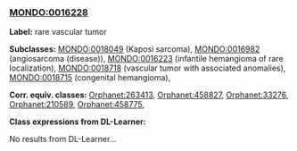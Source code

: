 
### [MONDO:0016228](http://purl.obolibrary.org/obo/MONDO_0016228)
**Label:** rare vascular tumor

**Subclasses:** [MONDO:0018049](http://purl.obolibrary.org/obo/MONDO_0018049) (Kaposi sarcoma), [MONDO:0016982](http://purl.obolibrary.org/obo/MONDO_0016982) (angiosarcoma (disease)), [MONDO:0016223](http://purl.obolibrary.org/obo/MONDO_0016223) (infantile hemangioma of rare localization), [MONDO:0018718](http://purl.obolibrary.org/obo/MONDO_0018718) (vascular tumor with associated anomalies), [MONDO:0018715](http://purl.obolibrary.org/obo/MONDO_0018715) (congenital hemangioma), 

**Corr. equiv. classes:** [Orphanet:263413](http://www.orpha.net/ORDO/Orphanet_263413), [Orphanet:458827](http://www.orpha.net/ORDO/Orphanet_458827), [Orphanet:33276](http://www.orpha.net/ORDO/Orphanet_33276), [Orphanet:210589](http://www.orpha.net/ORDO/Orphanet_210589), [Orphanet:458775](http://www.orpha.net/ORDO/Orphanet_458775), 

**Class expressions from DL-Learner:**

No results from DL-Learner...



